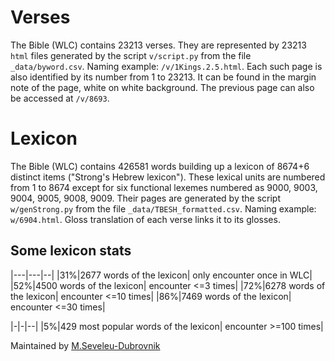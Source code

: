 # Verses 
The Bible (WLC) contains 23213 verses. They are represented by 23213 `html` files generated by the script `v/script.py` from the file `_data/byword.csv`. Naming example: `/v/1Kings.2.5.html`. Each such page is also identified by its number from 1 to 23213. It can be found in the margin note of the page, white on white background. The previous page can also be accessed at  `/v/8693`.

# Lexicon
The Bible (WLC) contains 426581 words building up a lexicon of 8674+6 distinct items ("Strong's Hebrew lexicon"). These lexical units are numbered from 1 to 8674 except for six functional lexemes numbered as 9000, 9003, 9004, 9005, 9008, 9009. Their pages are generated by the script `w/genStrong.py` from the file `_data/TBESH_formatted.csv`. Naming example: `w/6904.html`. Gloss translation of each verse links it to its glosses.

## Some lexicon stats

|---|---|--|
|31%|2677 words of the lexicon| only encounter once in WLC|
|52%|4500 words of the lexicon| encounter <=3 times|
|72%|6278 words of the lexicon| encounter <=10 times|
|86%|7469 words of the lexicon| encounter <=30 times|

|-|-|--|
|5%|429 most popular words of the lexicon| encounter >=100 times|



Maintained by [M.Seveleu-Dubrovnik](https://seveleu.com)
